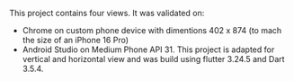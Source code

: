 This project contains four views.
It was validated on:
- Chrome on custom phone device with dimentions 402 x 874 (to mach the size of an iPhone 16 Pro)
- Android Studio on Medium Phone API 31.
This project is adapted for vertical and horizontal view and was build using flutter 3.24.5 and Dart 3.5.4.
